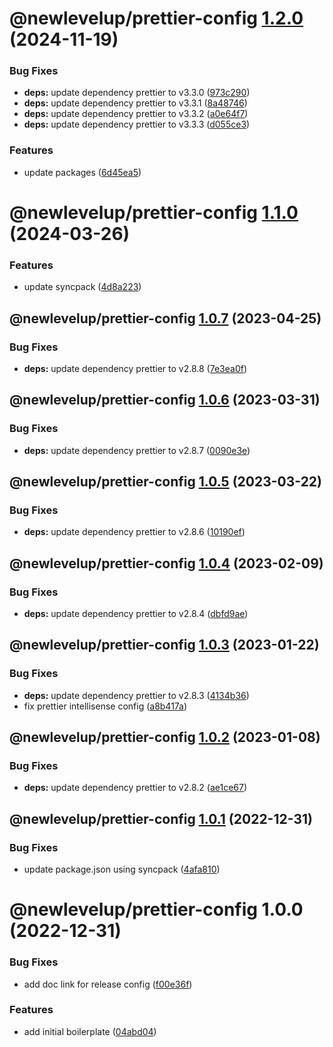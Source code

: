 # @newlevelup/prettier-config [1.2.0](https://github.com/newlevelup/config/compare/@newlevelup/prettier-config@1.1.0...@newlevelup/prettier-config@1.2.0) (2024-11-19)


### Bug Fixes

* **deps:** update dependency prettier to v3.3.0 ([973c290](https://github.com/newlevelup/config/commit/973c290ca0ad95cbe9ba9ad1ba7aa9f28a9ab2d7))
* **deps:** update dependency prettier to v3.3.1 ([8a48746](https://github.com/newlevelup/config/commit/8a48746633cee3cb6bb61fe6345f027ed1999b12))
* **deps:** update dependency prettier to v3.3.2 ([a0e64f7](https://github.com/newlevelup/config/commit/a0e64f7908e4cd2e90a73083a9311b939350f955))
* **deps:** update dependency prettier to v3.3.3 ([d055ce3](https://github.com/newlevelup/config/commit/d055ce301e498157696b3e186c14da69f76b2850))


### Features

* update packages ([6d45ea5](https://github.com/newlevelup/config/commit/6d45ea59bc49bd2047fc1edd14774db5087cb089))

# @newlevelup/prettier-config [1.1.0](https://github.com/newlevelup/config/compare/@newlevelup/prettier-config@1.0.7...@newlevelup/prettier-config@1.1.0) (2024-03-26)


### Features

* update syncpack ([4d8a223](https://github.com/newlevelup/config/commit/4d8a223289a88aef6cc349af5deea2b4cd945356))

## @newlevelup/prettier-config [1.0.7](https://github.com/newlevelup/config/compare/@newlevelup/prettier-config@1.0.6...@newlevelup/prettier-config@1.0.7) (2023-04-25)


### Bug Fixes

* **deps:** update dependency prettier to v2.8.8 ([7e3ea0f](https://github.com/newlevelup/config/commit/7e3ea0ffd8a6062d879919e2f2cb0bb022d67ffb))

## @newlevelup/prettier-config [1.0.6](https://github.com/newlevelup/config/compare/@newlevelup/prettier-config@1.0.5...@newlevelup/prettier-config@1.0.6) (2023-03-31)


### Bug Fixes

* **deps:** update dependency prettier to v2.8.7 ([0090e3e](https://github.com/newlevelup/config/commit/0090e3eef5524d67cfa1e70399ede30f6f8d774f))

## @newlevelup/prettier-config [1.0.5](https://github.com/newlevelup/config/compare/@newlevelup/prettier-config@1.0.4...@newlevelup/prettier-config@1.0.5) (2023-03-22)


### Bug Fixes

* **deps:** update dependency prettier to v2.8.6 ([10190ef](https://github.com/newlevelup/config/commit/10190ef582c95f7838f13820411f481c391921c0))

## @newlevelup/prettier-config [1.0.4](https://github.com/newlevelup/config/compare/@newlevelup/prettier-config@1.0.3...@newlevelup/prettier-config@1.0.4) (2023-02-09)


### Bug Fixes

* **deps:** update dependency prettier to v2.8.4 ([dbfd9ae](https://github.com/newlevelup/config/commit/dbfd9aefdb987a6658403daa8eb19b6da12e9642))

## @newlevelup/prettier-config [1.0.3](https://github.com/newlevelup/config/compare/@newlevelup/prettier-config@1.0.2...@newlevelup/prettier-config@1.0.3) (2023-01-22)


### Bug Fixes

* **deps:** update dependency prettier to v2.8.3 ([4134b36](https://github.com/newlevelup/config/commit/4134b362b90a13d73269782dd9196237444d89c3))
* fix prettier intellisense config ([a8b417a](https://github.com/newlevelup/config/commit/a8b417aa36f9352698bdf1fa4f6fbe05978c8247))

## @newlevelup/prettier-config [1.0.2](https://github.com/newlevelup/config/compare/@newlevelup/prettier-config@1.0.1...@newlevelup/prettier-config@1.0.2) (2023-01-08)


### Bug Fixes

* **deps:** update dependency prettier to v2.8.2 ([ae1ce67](https://github.com/newlevelup/config/commit/ae1ce671a5010fa3781f17c8ba26c0fd909fc057))

## @newlevelup/prettier-config [1.0.1](https://github.com/newlevelup/config/compare/@newlevelup/prettier-config@1.0.0...@newlevelup/prettier-config@1.0.1) (2022-12-31)


### Bug Fixes

* update package.json using syncpack ([4afa810](https://github.com/newlevelup/config/commit/4afa810624c2b0b8483a9c07de1f7b9e4628c5b3))

# @newlevelup/prettier-config 1.0.0 (2022-12-31)


### Bug Fixes

* add doc link for release config ([f00e36f](https://github.com/newlevelup/config/commit/f00e36feb42fb00c116136d8aa62848be5998918))


### Features

* add initial boilerplate ([04abd04](https://github.com/newlevelup/config/commit/04abd040bc0501f9202853794aea884aa0d31b0c))
